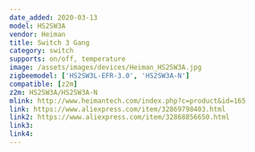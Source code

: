 ```yaml
---
date_added: 2020-03-13
model: HS2SW3A
vendor: Heiman
title: Switch 3 Gang
category: switch
supports: on/off, temperature
image: /assets/images/devices/Heiman_HS2SW3A.jpg
zigbeemodel: ['HS2SW3L-EFR-3.0', 'HS2SW3A-N']
compatible: [z2m]
z2m: HS2SW3A/HS2SW3A-N
mlink: http://www.heimantech.com/index.php?c=product&id=165
link: https://www.aliexpress.com/item/32869798403.html
link2: https://www.aliexpress.com/item/32868856650.html
link3: 
link4: 
---
```

